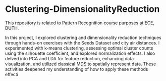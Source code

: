 # Clustering-DimensionalityReduction

This repository is related to Pattern Recognition course purposes at ECE, DUTH.


In this project, I explored clustering and dimensionality reduction techniques through hands-on exercises with the Seeds Dataset and city air distances. I experimented with k-means clustering, assessing optimal cluster counts using the silhouette coefficient, and explored normalization effects. I also delved into PCA and LDA for feature reduction, enhancing data visualization, and utilized classical MDS to spatially represent data. These activities deepened my understanding of how to apply these methods effecti
